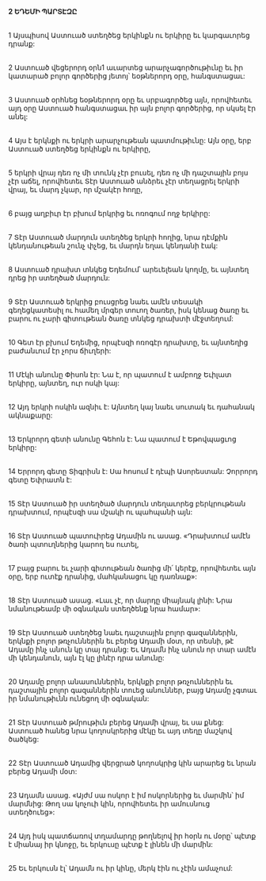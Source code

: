 **2 ԵԴԵՄԻ ՊԱՐՏԷԶԸ**

\
1 Այսպիսով Աստուած ստեղծեց երկինքն ու երկիրը եւ կարգաւորեց դրանք:

\
2 Աստուած վեցերորդ օրն1 աւարտեց արարչագործութիւնը եւ իր կատարած բոլոր գործերից յետոյ՝ եօթներորդ օրը, հանգստացաւ:

\
3 Աստուած օրհնեց եօթներորդ օրը եւ սրբագործեց այն, որովհետեւ այդ օրը Աստուած հանգստացաւ իր այն բոլոր գործերից, որ սկսել էր անել:

\
4 Այս է երկնքի ու երկրի արարչութեան պատմութիւնը: Այն օրը, երբ Աստուած ստեղծեց երկինքն ու երկիրը,

\
5 երկրի վրայ դեռ ոչ մի տունկ չէր բուսել, դեռ ոչ մի դաշտային բոյս չէր աճել, որովհետեւ Տէր Աստուած անձրեւ չէր տեղացրել երկրի վրայ, եւ մարդ չկար, որ մշակէր հողը,

\
6 բայց աղբիւր էր բխում երկրից եւ ոռոգում ողջ երկիրը:

\
7 Տէր Աստուած մարդուն ստեղծեց երկրի հողից, նրա դէմքին կենդանութեան շունչ փչեց, եւ մարդն եղաւ կենդանի էակ:

\
8 Աստուած դրախտ տնկեց Եդեմում՝ արեւելեան կողմը, եւ այնտեղ դրեց իր ստեղծած մարդուն:

\
9 Տէր Աստուած երկրից բուսցրեց նաեւ ամէն տեսակի գեղեցկատեսիլ ու համեղ մրգեր տուող ծառեր, իսկ կենաց ծառը եւ բարու ու չարի գիտութեան ծառը տնկեց դրախտի մէջտեղում:

\
10 Գետ էր բխում Եդեմից, որպէսզի ոռոգէր դրախտը, եւ այնտեղից բաժանւում էր չորս ճիւղերի:

\
11 Մէկի անունը Փիսոն էր: Նա է, որ պատում է ամբողջ Եւիլատ երկիրը, այնտեղ, ուր ոսկի կայ:

\
12 Այդ երկրի ոսկին ազնիւ է: Այնտեղ կայ նաեւ սուտակ եւ դահանակ ակնաքարը:

\
13 Երկրորդ գետի անունը Գեհոն է: Նա պատում է Եթովպացւոց երկիրը:

\
14 Երրորդ գետը Տիգրիսն է: Սա հոսում է դէպի Ասորեստան: Չորրորդ գետը Եփրատն է:

\
15 Տէր Աստուած իր ստեղծած մարդուն տեղաւորեց բերկրութեան դրախտում, որպէսզի սա մշակի ու պահպանի այն:

\
16 Տէր Աստուած պատուիրեց Ադամին ու ասաց. «Դրախտում ամէն ծառի պտուղներից կարող ես ուտել,

\
17 բայց բարու եւ չարի գիտութեան ծառից մի՛ կերէք, որովհետեւ այն օրը, երբ ուտէք դրանից, մահկանացու կը դառնաք»:

\
18 Տէր Աստուած ասաց. «Լաւ չէ, որ մարդը միայնակ լինի: Նրա նմանութեամբ մի օգնական ստեղծենք նրա համար»:

\
19 Տէր Աստուած ստեղծեց նաեւ դաշտային բոլոր գազաններին, երկնքի բոլոր թռչուններին եւ բերեց Ադամի մօտ, որ տեսնի, թէ Ադամը ինչ անուն կը տայ դրանց: Եւ Ադամն ինչ անուն որ տար ամէն մի կենդանուն, այն էլ կը լինէր դրա անունը:

\
20 Ադամը բոլոր անասուններին, երկնքի բոլոր թռչուններին եւ դաշտային բոլոր գազաններին տուեց անուններ, բայց Ադամը չգտաւ իր նմանութիւնն ունեցող մի օգնական:

\
21 Տէր Աստուած թմրութիւն բերեց Ադամի վրայ, եւ սա քնեց: Աստուած հանեց նրա կողոսկրերից մէկը եւ այդ տեղը մաշկով ծածկեց:

\
22 Տէր Աստուած Ադամից վերցրած կողոսկրից կին արարեց եւ նրան բերեց Ադամի մօտ:

\
23 Ադամն ասաց. «Այժմ սա ոսկոր է իմ ոսկորներից եւ մարմին՝ իմ մարմնից: Թող սա կոչուի կին, որովհետեւ իր ամուսնուց ստեղծուեց»:

\
24 Այդ իսկ պատճառով տղամարդը թողնելով իր հօրն ու մօրը՝ պէտք է միանայ իր կնոջը, եւ երկուսը պէտք է լինեն մի մարմին:

\
25 Եւ երկուսն էլ՝ Ադամն ու իր կինը, մերկ էին ու չէին ամաչում:
